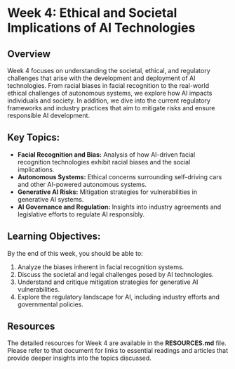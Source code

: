 # Week 4: Ethical and Societal Implications of AI Technologies

## Overview

Week 4 focuses on understanding the societal, ethical, and regulatory challenges that arise with the development and deployment of AI technologies. From racial biases in facial recognition to the real-world ethical challenges of autonomous systems, we explore how AI impacts individuals and society. In addition, we dive into the current regulatory frameworks and industry practices that aim to mitigate risks and ensure responsible AI development.

## Key Topics:

- **Facial Recognition and Bias:** Analysis of how AI-driven facial recognition technologies exhibit racial biases and the social implications.
- **Autonomous Systems:** Ethical concerns surrounding self-driving cars and other AI-powered autonomous systems.
- **Generative AI Risks:** Mitigation strategies for vulnerabilities in generative AI systems.
- **AI Governance and Regulation:** Insights into industry agreements and legislative efforts to regulate AI responsibly.

## Learning Objectives:

By the end of this week, you should be able to:

1. Analyze the biases inherent in facial recognition systems.
2. Discuss the societal and legal challenges posed by AI technologies.
3. Understand and critique mitigation strategies for generative AI vulnerabilities.
4. Explore the regulatory landscape for AI, including industry efforts and governmental policies.

## Resources

The detailed resources for Week 4 are available in the **RESOURCES.md** file. Please refer to that document for links to essential readings and articles that provide deeper insights into the topics discussed.
